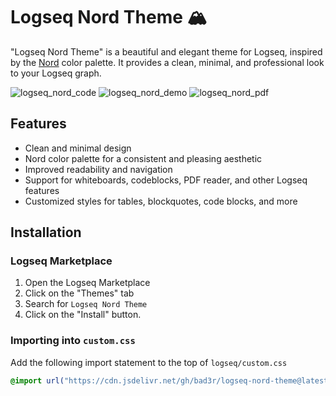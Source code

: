 # Logseq Nord Theme 🏔️

"Logseq Nord Theme" is a beautiful and elegant theme for Logseq, inspired by the [Nord](https://www.nordtheme.com/) color palette. It provides a clean, minimal, and professional look to your Logseq graph.

![logseq_nord_code](https://cdn.unsigned.sh/logseq_nord_code.png)
![logseq_nord_demo](https://cdn.unsigned.sh/logseq_nord_demo.png)
![logseq_nord_pdf](https://cdn.unsigned.sh/logseq_nord_pdf.png)

## Features

* Clean and minimal design
* Nord color palette for a consistent and pleasing aesthetic
* Improved readability and navigation
* Support for whiteboards, codeblocks, PDF reader, and other Logseq features
* Customized styles for tables, blockquotes, code blocks, and more

## Installation

### Logseq Marketplace

1. Open the Logseq Marketplace
2. Click on the "Themes" tab
3. Search for `Logseq Nord Theme`
4. Click on the "Install" button.

### Importing into `custom.css`

Add the following import statement to the top of `logseq/custom.css`

```css
@import url("https://cdn.jsdelivr.net/gh/bad3r/logseq-nord-theme@latest/custom.min.css");
```

